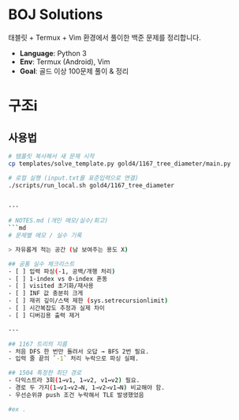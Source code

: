 # BOJ Solutions

태블릿 + Termux + Vim 환경에서 풀이한 백준 문제를 정리합니다.  
- **Language**: Python 3  
- **Env**: Termux (Android), Vim  
- **Goal**: 골드 이상 100문제 풀이 & 정리

# 구조i


## 사용법
```bash
# 템플릿 복사해서 새 문제 시작
cp templates/solve_template.py gold4/1167_tree_diameter/main.py

# 로컬 실행 (input.txt를 표준입력으로 연결)
./scripts/run_local.sh gold4/1167_tree_diameter


---

# NOTES.md (개인 메모/실수/회고)
```md
# 문제별 메모 / 실수 기록

> 자유롭게 적는 공간 (남 보여주는 용도 X)

## 공통 실수 체크리스트
- [ ] 입력 파싱(-1, 공백/개행 처리)
- [ ] 1-index vs 0-index 혼동
- [ ] visited 초기화/재사용
- [ ] INF 값 충분히 크게
- [ ] 재귀 깊이/스택 제한 (sys.setrecursionlimit)
- [ ] 시간복잡도 추정과 실제 차이
- [ ] 디버깅용 출력 제거

---

## 1167 트리의 지름
- 처음 DFS 한 번만 돌려서 오답 → BFS 2번 필요.
- 입력 줄 끝의 `-1` 처리 누락으로 파싱 실패.

## 1504 특정한 최단 경로
- 다익스트라 3회(1→v1, 1→v2, v1↔v2) 필요.
- 경로 두 가지(1→v1→v2→N, 1→v2→v1→N) 비교해야 함.
- 우선순위큐 push 조건 누락해서 TLE 발생했었음

#ex .
